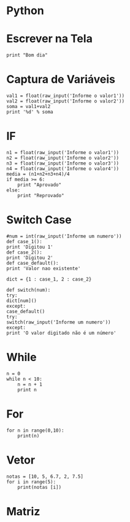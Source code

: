 # Python
# Escrever na Tela
```
print "Bom dia"

```
# Captura de Variáveis
```
val1 = float(raw_input('Informe o valor1'))
val2 = float(raw_input('Informe o valor2'))
soma = val1+val2
print '%d' % soma

```
# IF
```
n1 = float(raw_input('Informe o valor1'))
n2 = float(raw_input('Informe o valor2'))
n3 = float(raw_input('Informe o valor3'))
n4 = float(raw_input('Informe o valor4'))
media = (n1+n2+n3+n4)/4
if media >= 6:
	print "Aprovado"
else:
	print "Reprovado"

```
# Switch Case
```
#num = int(raw_input('Informe um numero'))
def case_1():
print 'Digitou 1'
def case_2():
print 'Digitou 2'
def case_default():
print 'Valor nao existente'

dict = {1 : case_1, 2 : case_2}

def switch(num):
try:
dict[num]()
except:
case_default()
try:
switch(raw_input('Informe um numero'))
except:
print 'O valor digitado não é um número'

```
# While
```
n = 0
while n < 10:
	n = n + 1
	print n

```
# For
```
for n in range(0,10):
	print(n)

```
# Vetor
```
notas = [10, 5, 6.7, 2, 7.5]
for i in range(5):
    print(notas [i])

```

# Matriz
